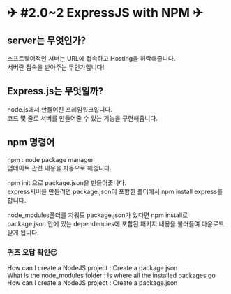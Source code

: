 # ✈ #2.0~2 ExpressJS with NPM ✈

## server는 무엇인가? 

소프트웨어적인 서버는 URL에 접속하고 Hosting을 허락해줍니다.  
서버란 접속을 받아주는 무언가입니다!  

## Express.js는 무엇일까?

node.js에서 만들어진 프레임워크입니다.  
코드 몇 줄로 서버를 만들어줄 수 있는 기능을 구현해줍니다.  

## npm 명령어

npm : node package manager  
업데이트 관련 내용을 자동으로 해줍니다.  

npm init 으로 package.json을 만들어줍니다.  
express서버을 만들려면 package.json이 포함한 폴더에서 npm install express를 합니다.  

node_modules폴더를 지워도 package.json가 있다면 npm install로 package.json 안에 있는 dependencies에 포함된 패키지 내용을 불러들여 다운로드 받게 됩니다.  


### 퀴즈 오답 확인😑

How can I create a NodeJS project : Create a package.json  
What is the node_modules folder : Is where all the installed packages go  
How can I create a NodeJS project : Create a package.json  
